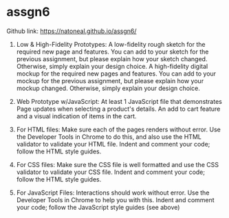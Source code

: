 # assgn6

Github link: https://natoneal.github.io/assgn6/


1. Low & High-Fidelity Prototypes:
A low-fidelity rough sketch for the required new page and features. You can add to your sketch for the previous assignment, but please explain how your sketch changed. Otherwise, simply explain your design choice.
A high-fidelity digital mockup for the required new pages and features. You can add to your mockup for the previous assignment, but please explain how your mockup changed. Otherwise, simply explain your design choice.

2. Web Prototype w/JavaScript:
At least 1 JavaScript file that demonstrates
Page updates when selecting a product's details.
An add to cart feature and a visual indication of items in the cart.

4. For HTML files:
Make sure each of the pages renders without error. Use the Developer Tools in Chrome to do this, and also use the HTML validator to validate your HTML file.
Indent and comment your code; follow the HTML style guides.

5. For CSS files:
Make sure the CSS file is well formatted and use the CSS validator to validate your CSS file.
Indent and comment your code; follow the HTML style guides.

6. For JavaScript Files:
Interactions should work without error. Use the Developer Tools in Chrome to help you with this.
Indent and comment your code; follow the JavaScript style guides (see above)
